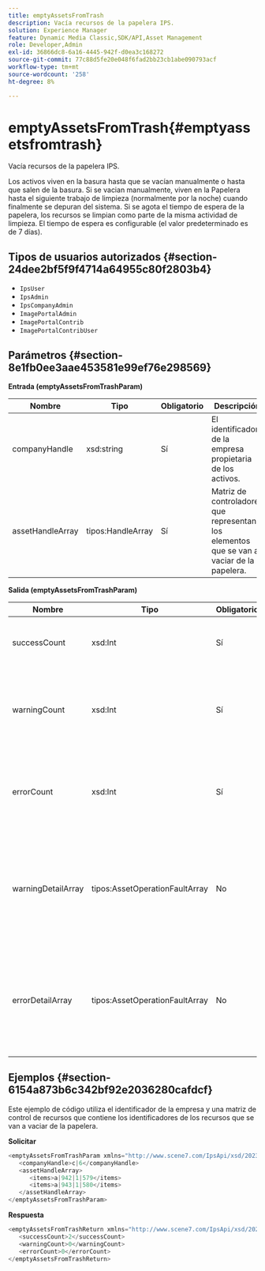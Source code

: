 ```yaml
---
title: emptyAssetsFromTrash
description: Vacía recursos de la papelera IPS.
solution: Experience Manager
feature: Dynamic Media Classic,SDK/API,Asset Management
role: Developer,Admin
exl-id: 36866dc8-6a16-4445-942f-d0ea3c168272
source-git-commit: 77c88d5fe20e048f6fad2bb23cb1abe090793acf
workflow-type: tm+mt
source-wordcount: '258'
ht-degree: 8%

---
```


# emptyAssetsFromTrash{#emptyassetsfromtrash}

Vacía recursos de la papelera IPS.

Los activos viven en la basura hasta que se vacían manualmente o hasta que salen de la basura. Si se vacian manualmente, viven en la Papelera hasta el siguiente trabajo de limpieza (normalmente por la noche) cuando finalmente se depuran del sistema. Si se agota el tiempo de espera de la papelera, los recursos se limpian como parte de la misma actividad de limpieza. El tiempo de espera es configurable (el valor predeterminado es de 7 días).

## Tipos de usuarios autorizados {#section-24dee2bf5f9f4714a64955c80f2803b4}

* `IpsUser`
* `IpsAdmin`
* `IpsCompanyAdmin`
* `ImagePortalAdmin`
* `ImagePortalContrib`
* `ImagePortalContribUser`

## Parámetros {#section-8e1fb0ee3aae453581e99ef76e298569}

**Entrada (emptyAssetsFromTrashParam)**

| Nombre | Tipo | Obligatorio | Descripción |
|---|---|---|---|
| companyHandle | xsd:string | Sí | El identificador de la empresa propietaria de los activos. |
| assetHandleArray | tipos:HandleArray | Sí | Matriz de controladores que representan los elementos que se van a vaciar de la papelera. |

**Salida (emptyAssetsFromTrashParam)**

| Nombre | Tipo | Obligatorio | Descripción |
|---|---|---|---|
| successCount | xsd:Int | Sí | El número de recursos vaciados correctamente de la basura. |
| warningCount | xsd:Int | Sí | Número de advertencias generadas cuando la operación intentó vaciar recursos de la papelera. |
| errorCount | xsd:Int | Sí | Número de errores generados cuando la operación intentó vaciar recursos de la papelera. |
| warningDetailArray | tipos:AssetOperationFaultArray | No | Matriz de detalles asociados con los recursos que generaron advertencias cuando la operación intentó vaciarlos de la papelera. |
| errorDetailArray | tipos:AssetOperationFaultArray | No | Matriz de detalles asociados con los recursos que generaron errores cuando la operación intentó vaciarlos de la papelera. |

## Ejemplos {#section-6154a873b6c342bf92e2036280cafdcf}

Este ejemplo de código utiliza el identificador de la empresa y una matriz de control de recursos que contiene los identificadores de los recursos que se van a vaciar de la papelera.

**Solicitar**

```java
<emptyAssetsFromTrashParam xmlns="http://www.scene7.com/IpsApi/xsd/2023-01-15">
   <companyHandle>c|6</companyHandle>
   <assetHandleArray>
      <items>a|942|1|579</items>
      <items>a|943|1|580</items>
   </assetHandleArray>
</emptyAssetsFromTrashParam>
```

**Respuesta**

```java
<emptyAssetsFromTrashReturn xmlns="http://www.scene7.com/IpsApi/xsd/2023-01-15">
   <successCount>2</successCount>
   <warningCount>0</warningCount>
   <errorCount>0</errorCount>
</emptyAssetsFromTrashReturn>
```
